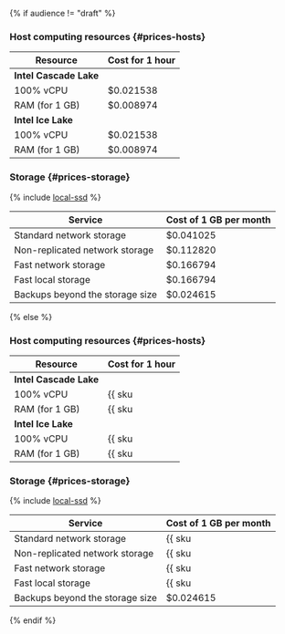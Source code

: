 {% if audience != "draft" %}

### Host computing resources {#prices-hosts}

| Resource | Cost for 1 hour |
|----------------|-----------------|
| **Intel Cascade Lake** |
| 100% vCPU | $0.021538 |
| RAM (for 1 GB) | $0.008974 |
| **Intel Ice Lake** |
| 100% vCPU | $0.021538 |
| RAM (for 1 GB) | $0.008974 |

### Storage {#prices-storage}

{% include [local-ssd](../../_includes/ice-lake-local-ssd-note.md) %}

| Service | Cost of 1 GB per month |
|---------------------------------|------------------------|
| Standard network storage | $0.041025 |
| Non-replicated network storage | $0.112820 |
| Fast network storage | $0.166794 |
| Fast local storage | $0.166794 |
| Backups beyond the storage size | $0.024615 |

{% else %}

### Host computing resources {#prices-hosts}

| Resource | Cost for 1 hour |
|----------------|---------------------------------------------------------|
| **Intel Cascade Lake** |
| 100% vCPU | {{ sku | USD | mdb.cluster.opensearch.v2.cpu.c100 | string }} |
| RAM (for 1 GB) | {{ sku | USD | mdb.cluster.opensearch.v2.ram | string }} |
| **Intel Ice Lake** |
| 100% vCPU | {{ sku | USD | mdb.cluster.opensearch.v3.cpu.c100 | string }} |
| RAM (for 1 GB) | {{ sku | USD | mdb.cluster.opensearch.v3.ram | string }} |

### Storage {#prices-storage}

{% include [local-ssd](../../_includes/ice-lake-local-ssd-note.md) %}

| Service | Cost of 1 GB per month |
|---------------------------------|-----------------------------------------------------------------------------|
| Standard network storage | {{ sku | USD | mdb.cluster.network-hdd.opensearch | month | string }} |
| Non-replicated network storage | {{ sku | USD | mdb.cluster.network-ssd-nonreplicated.opensearch | month | string }} |
| Fast network storage | {{ sku | USD | mdb.cluster.network-nvme.opensearch | month | string }} |
| Fast local storage | {{ sku | USD | mdb.cluster.local-nvme.opensearch | month | string }} |
| Backups beyond the storage size | $0.024615 |

{% endif %}
